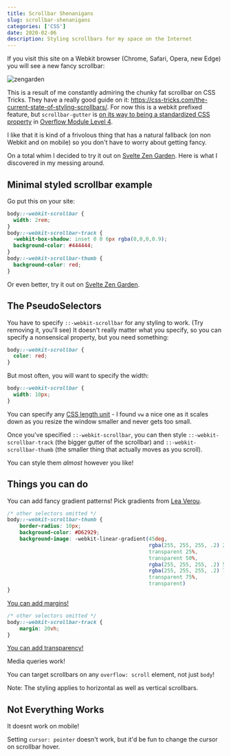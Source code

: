 ```yaml
---
title: Scrollbar Shenanigans
slug: scrollbar-shenanigans
categories: ['CSS']
date: 2020-02-06
description: Styling scrollbars for my space on the Internet
---
```


If you visit this site on a Webkit browser (Chrome, Safari, Opera, new Edge) you will see a new fancy scrollbar:

![zengarden](https://user-images.githubusercontent.com/6764957/73976710-cae4e100-4920-11ea-976e-cc5e1d3373bd.gif)

This is a result of me constantly admiring the chunky fat scrollbar on CSS Tricks. They have a really good guide on it: https://css-tricks.com/the-current-state-of-styling-scrollbars/. For now this is a webkit prefixed feature, but `scrollbar-gutter` is [on its way to being a standardized CSS property](https://css-tricks.com/almanac/properties/s/scrollbar-gutter/) in [Overflow Module Level 4](https://drafts.csswg.org/css-overflow-4/#scollbar-gutter-property).

I like that it is kind of a frivolous thing that has a natural fallback (on non Webkit and on mobile) so you don't have to worry about getting fancy.

On a total whim I decided to try it out on [Svelte Zen Garden](https://www.swyx.io/writing/svelte-zen-garden). Here is what I discovered in my messing around.

## Minimal styled scrollbar example

Go put this on your site:

```css
body::-webkit-scrollbar {
  width: 2rem;
}
body::-webkit-scrollbar-track {
  -webkit-box-shadow: inset 0 0 6px rgba(0,0,0,0.9);
  background-color: #444444;
}
body::-webkit-scrollbar-thumb {
  background-color: red;
}
```

Or even better, try it out on [Svelte Zen Garden](https://svelte-zengarden.netlify.com/).

## The PseudoSelectors

You have to specify `::-webkit-scrollbar` for any styling to work. (Try removing it, you'll see) It doesn't really matter what you specify, so you can specify a nonsensical property, but you need something:

```css
body::-webkit-scrollbar {
  color: red;
}
```

But most often, you will want to specify the width:

```css
body::-webkit-scrollbar {
  width: 10px;
}
```

You can specify any [CSS length unit](https://www.swyx.io/writing/line-lengths) - I found `vw` a nice one as it scales down as you resize the window smaller and never gets too small.

Once you've specified `::-webkit-scrollbar`, you can then style `::-webkit-scrollbar-track` (the bigger gutter of the scrollbar) and `::-webkit-scrollbar-thumb` (the smaller thing that actually moves as you scroll).

You can style them *almost* however you like!

## Things you can do

You can add fancy gradient patterns! Pick gradients from [Lea Verou](https://leaverou.github.io/css3patterns/).

```css
/* other selectors omitted */
body::-webkit-scrollbar-thumb {
    border-radius: 10px;
    background-color: #D62929;
    background-image: -webkit-linear-gradient(45deg,
                                              rgba(255, 255, 255, .2) 25%,
                                              transparent 25%,
                                              transparent 50%,
                                              rgba(255, 255, 255, .2) 50%,
                                              rgba(255, 255, 255, .2) 75%,
                                              transparent 75%,
                                              transparent)
}
```

[You can add margins!](https://twitter.com/swyx/status/1225272701494972416)

```css
/* other selectors omitted */
body::-webkit-scrollbar-track {
    margin: 20vh;
}
```

[You can add transparency!](https://twitter.com/swyx/status/1225276009206992896)

Media queries work!

You can target scrollbars on any `overflow: scroll` element, not just `body`!

Note: The styling applies to horizontal as well as vertical scrollbars.

## Not Everything Works

It doesnt work on mobile!

Setting `cursor: pointer` doesn't work, but it'd be fun to change the cursor on scrollbar hover.




